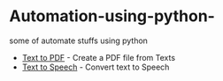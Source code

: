 # Automation-using-python-
some of automate stuffs using python

- [Text to PDF](https://github.com/vpdesai2020/Automation-using-python-/blob/master/Text_to_pdf.py)  - Create a PDF file from Texts
- [Text to Speech](https://github.com/vpdesai2020/Automation-using-python-/blob/master/Text_to_pdf.py)  - Convert text to Speech




